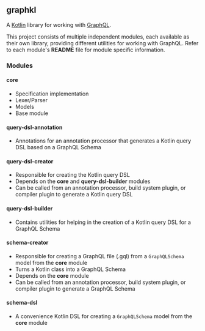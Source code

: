 ## graphkl

A [Kotlin](https://kotlinlang.org/) library for working with [GraphQL](https://graphql.org/).

This project consists of multiple independent modules, each available as their own library, providing different utilities for working with GraphQL. Refer to each module's **README** file for module specific information.

### Modules

#### core
* Specification implementation
* Lexer/Parser
* Models
* Base module

#### query-dsl-annotation
* Annotations for an annotation processor that generates a Kotlin query DSL based on a GraphQL Schema

#### query-dsl-creator
* Responsible for creating the Kotlin query DSL
* Depends on the **core** and **query-dsl-builder** modules
* Can be called from an annotation processor, build system plugin, or compiler plugin to generate a Kotlin query DSL

#### query-dsl-builder
* Contains utilities for helping in the creation of a Kotlin query DSL for a GraphQL Schema

#### schema-creator
* Responsible for creating a GraphQL file (.gql) from a `GraphQLSchema` model from the **core** module
* Turns a Kotlin class into a GraphQL Schema
* Depends on the **core** module
* Can be called from an annotation processor, build system plugin, or compiler plugin to generate a GraphQL Schema

#### schema-dsl
* A convenience Kotlin DSL for creating a `GraphQLSchema` model from the **core** module